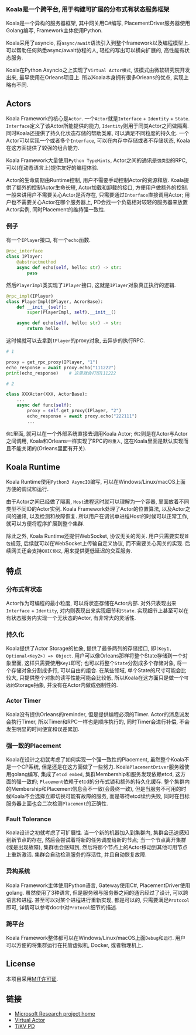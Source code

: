 ### Koala是一个跨平台, 用于构建可扩展的分布式有状态服务框架

Koala是一个异构的服务器框架, 其中网关用C#编写, PlacementDriver服务器使用Golang编写, Framework主体使用Python.

Koala采用了asyncio, 将`async/await`语法引入到整个framework以及编程模型上. 可以帮助任何熟悉async/await协程的人, 轻松的写出可以横向扩展的, 高性能有状态服务.

Koala在Python Asyncio之上实现了`Virtual Actor模式`, 该模式由微软研究院开发出来, 最早使用在Orleans项目上. 所以Koala本身拥有很多Orleans的优点, 实现上略有不同.

## Actors

Koala Framework的核心是`Actor`. 一个`Actor`就是`Interface` + `Identity` + `State`. `Interface`定义了该Actor所能提供的能力, `Identity`则用于同类Actor之间做隔离. 同时Koala还提供了持久化状态存储的帮助类库, 可以满足不同粒度的持久化. 一个Actor可以实现一个或者多个`Interface`, 可以在内存中存储或者不存储状态, Koala在这方面提供了较强的组合能力.

Koala Framework大量使用`Python TypeHints`, Actor之间的通讯是`强类型`的RPC, 可以(在动态语言上)提供友好的编程体验.

Actor的生命周期由Runtime控制, 用户不需要手动控制Actor的资源释放. Koala提供了额外的控制Actor生命长短, Actor加载和卸载的接口, 方便用户做额外的控制. 一般来讲用户不需要关心Actor是否存在, 只需要通过`Interface`直接调用Actor; 用户也不需要关心Actor在哪个服务器上, PD会找一个负载相对较轻的服务器来放置Actor实例, 同时Placement的维持强一致性.

### 例子

有一个`IPlayer`接口, 有一个`echo`函数.

```python
@rpc_interface
class IPlayer:
    @abstractmethod
    async def echo(self, hello: str) -> str:
        pass
```

然后`PlayerImpl`类实现了`IPlayer`接口, 这就是`IPlayer`对象真正执行的逻辑.
```python
@rpc_impl(IPlayer)
class PlayerImpl(IPlayer, AcrorBase):
    def __init__(self):
        super(PlayerImpl, self).__init__()

    async def echo(self, hello: str) -> str:
        return hello
```

这时候就可以去拿到`IPlayer`的proxy对象, 去异步的执行RPC.
```python
# 1

proxy = get_rpc_proxy(IPlayer, "1")
echo_response = await proxy.echo("111222")
print(echo_response)    # 这里就会打印111222

# 2

class XXXActor(XXX, ActorBase):
    ...
    async def func(self):
        proxy = self.get_proxy(IPlayer, "2")
        echo_response = await proxy.echo("222111")        
        ...
```

`例1`里面, 就可以在一个外部系统直接去调用Koala Actor; `例2`则是在Actor与Actor之间调用, Koala和Orleans一样实现了RPC的`可重入`, 这在Koala里面是默认实现而且不能关闭的(Orleans里面有开关).

## Koala Runtime

Koala Runtime使用`Python3 AsyncIO`编写, 可以在Windows/Linux/macOS上面方便的调试和运行.

由于Actor之间已经做了隔离, `Host`进程这时就可以理解为一个容器, 里面放着不同类型不同ID的Actor实例. Koala Framework处理了Actor的位置算法, 以及Actor之间的通讯, 以及检测和故障恢复. 所以用户在调试单进程Host的时候可以正常工作, 就可以方便将程序扩展到整个集群.

除此之外, Koala Runtime还提供WebSocket, 协议无关的网关. 用户只需要实现`首包`规范, 后续就可以在WebSocket上传输自定义协议, 而不需要关心网关的实现. 后续网关还会支持`QUIC协议`, 用来提供更低延迟的交互服务.


## 特点

### 分布式有状态

Actor作为可编程的最小粒度, 可以将状态存储在Actor内部. 对外只表现出来`Interface` + `Identity`, 对内则表现出来实现细节和`State`. 实现细节上甚至可以在有状态服务内实现一个无状态的Actor, 有非常大的灵活性.

### 持久化

Koala提供了Actor Storage的抽象, 提供了最多两列的存储接口, 即`(Key1, Optional<Key2>) => Object`. 用户可以像Orleans那样将整个State存储到一个对象里面, 这样只需要使用`Key1`即可; 也可以将整个`State`分割成多个存储对象, 将一个存储对象分割成多行, 可以自由的组合. 在某些领域, 单个State的尺寸可能会比较大, 只提供整个对象的读写性能可能会比较低, 所以Koala在这方面只是做一个`可选的`Storage抽象, 并没有在Actor内做成强制性的.

### Actor Timer

Koala没有提供Orleans的reminder, 但是提供编程必须的Timer. Actor的消息派发会执行Timer, 所以Timer和RPC一样也是顺序执行的, 同时Timer会进行补偿, 不会发生明显的时间便宜和误差累加.

### 强一致的Placement

Koala在设计之初就考虑了如何实现一个强一致性的Placement, 虽然整个Koala不是一个CP系统, 但是还是在这方面做了一些努力. Koala`PlacementDriver`服务器使用golang编写, 集成了`etcd embed`, 集群Membership和服务发现依赖etcd, 这方面的强一致的; `Placement`依赖于etcd的分布式锁和额外的持久化缓存. 整个集群内的Membership和Placement信息会不一致(会最终一致), 但是当服务不可用的时候Koala不会选择立即切换可能有故障的服务, 而是等待etcd续约失败, 同时在目标服务器上面也会二次检测`Placement`的正确性.

### Fault Tolerance

Koala设计之初就考虑了可扩展性. 当一个新的机器加入到集群内, 集群会迅速感知到新节点的存在, 然后会尝试着将新的任务调度给新的节点; 当一个节点离开集群(或是出现故障), 集群也会感知到, 然后将那个节点上的Actor移动到其他可用节点上重新激活. 集群会自动检测服务的存活性, 并且自动恢复故障.

### 异构系统

Koala Framework主体使用Python语言, Gateway使用C#, PlacementDriver使用golang. 虽然使用了3种语言, 但是服务器与服务器之间的通讯经过了设计, 可以跨语言和进程. 甚至可以对某个进程进行重新实现, 都是可以的, 只需要满足`Protocol`即可, 详情可以参考doc中对`Protocol`细节的描述.

### 跨平台

Koala Framework整体都可以在Windows/Linux/macOS上面`Debug`和`运行`. 用户可以方便的将集群运行在托管虚拟机, Docker, 或者物理机上.

## License

本项目采用[MIT许可证](LICENSE).

## 链接

* [Microsoft Research project home](http://research.microsoft.com/projects/orleans/)
* [Virtual Actor](https://www.microsoft.com/en-us/research/publication/orleans-distributed-virtual-actors-for-programmability-and-scalability)
* [TiKV PD](https://github.com/tikv/pd)
